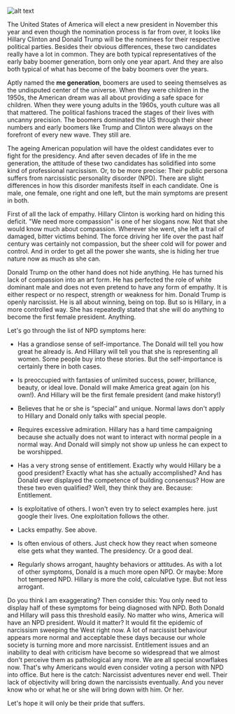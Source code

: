 ![alt text](http://res.cloudinary.com/ontore/image/upload/v1456874240/2016-03-Trump-Clinton_xmiuki.jpg "Logo Title Text 1")

The United States of America will elect a new president in November this year and even though the nomination process is far from over, it looks like Hillary Clinton and Donald Trump will be the nominees for their respective political parties. Besides their obvious differences, these two candidates really have a lot in common. They are both typical representatives of the early baby boomer generation, born only one year apart. And they are also both typical of what has become of the baby boomers over the years.

Aptly named the **me generation**, boomers are used to seeing themselves as the undisputed center of the universe. When they were children in the 1950s, the American dream was all about providing a safe space for children. When they were young adults in the 1960s, youth culture was all that mattered. The political fashions traced the stages of their lives with uncanny precision. The boomers dominated the US through their sheer numbers and early boomers like Trump and Clinton were always on the forefront of every new wave. They still are.

The ageing American population will have the oldest candidates ever to fight for the presidency. And after seven decades of life in the me generation, the attitude of these two candidates has solidified into some kind of professional narcissism. Or, to be more precise: Their public persona suffers from narcissistic personality disorder (NPD). There are slight differences in how this disorder manifests itself in each candidate. One is male, one female, one right and one left, but the main symptoms are present in both.

First of all the lack of empathy. Hillary Clinton is working hard on hiding this deficit. "We need more compassion" is one of her slogans now. Not that she would know much about compassion. Wherever she went, she left a trail of damaged, bitter victims behind. The force driving her life over the past half century was certainly not compassion, but the sheer cold will for power and control. And in order to get all the power she wants, she is hiding her true nature now as much as she can.

Donald Trump on the other hand does not hide anything. He has turned his lack of compassion into an art form. He has perfected the role of white dominant male and does not even pretend to have any form of empathy. It is either respect or no respect, strength or weakness for him. Donald Trump is openly narcissist. He is all about winning, being on top. But so is Hillary, in a more controlled way. She has repeatedly stated that she will do anything to become the first female president. Anything.

Let's go through the list of NPD symptoms here:

* Has a grandiose sense of self-importance. The Donald will tell you how great he already is. And Hillary will tell you that she is representing all women. Some people buy into these stories. But the self-importance is certainly there in both cases.

* Is preoccupied with fantasies of unlimited success, power, brilliance, beauty, or ideal love. Donald will make America great again (on his own!). And Hillary will be the first female president (and make history!)

* Believes that he or she is “special” and unique. Normal laws don't apply to Hillary and Donald only talks with special people.

* Requires excessive admiration. Hillary has a hard time campaigning because she actually does not want to interact with normal people in a normal way. And Donald will simply not show up unless he can expect to be worshipped.

* Has a very strong sense of entitlement. Exactly why would Hillary be a good president? Exactly what has she actually accomplished? And has Donald ever displayed the competence of building consensus? How are these two even qualified? Well, they think they are. Because: Entitlement.

* Is exploitative of others. I won't even try to select examples here. just google their lives. One exploitation follows the other.

* Lacks empathy. See above.

* Is often envious of others. Just check how they react when someone else gets what they wanted. The presidency. Or a good deal.

* Regularly shows arrogant, haughty behaviors or attitudes. As with a lot of other symptoms, Donald is a much more open NPD. Or maybe: More hot tempered NPD. Hillary is more the cold, calculative type. But not less arrogant.

Do you think I am exaggerating? Then consider this: You only need to display half of these symptoms for being diagnosed with NPD. Both Donald and Hillary will pass this threshold easily. No matter who wins, America will have an NPD president. Would it matter? It would fit the epidemic of narcissism sweeping the West right now. A lot of narcissist behaviour appears more normal and acceptable these days because our whole society is turning more and more narcissist. Entitlement issues and an inability to deal with criticism have become so widespread that we almost don't perceive them as pathological any more. We are all special snowflakes now. That's why Americans would even consider voting a person with NPD into office. But here is the catch: Narcissist adventures never end well. Their lack of objectivity will bring down the narcissists eventually. And you never know who or what he or she will bring down with him. Or her.

Let's hope it will only be their pride that suffers.
